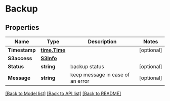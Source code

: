 # Backup

## Properties

Name | Type | Description | Notes
------------ | ------------- | ------------- | -------------
**Timestamp** | [**time.Time**](time.Time.md) |  | [optional] 
**S3access** | [**S3Info**](S3Info.md) |  | 
**Status** | **string** | backup status | [optional] 
**Message** | **string** | keep message in case of an error | [optional] 

[[Back to Model list]](../README.md#documentation-for-models) [[Back to API list]](../README.md#documentation-for-api-endpoints) [[Back to README]](../README.md)


